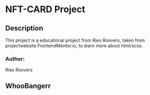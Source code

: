 <h1> NFT-CARD Project </h1>

<h2> Description </h2>

This project is a educational project from Ries Roovers, taken from projectwebsite FrontendMentor.io, to learn more about html/scss. 

<h3> Author: </h3>

Ries Roovers

<h2> WhooBangerr </h2>